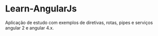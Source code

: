 # Learn-AngularJs
Aplicação de estudo com exemplos de diretivas, rotas, pipes e serviços  angular 2 e angular 4.x.
